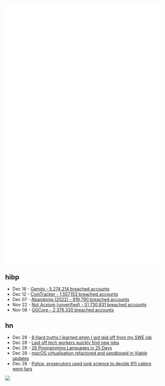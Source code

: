 ![Metrics](https://raw.githubusercontent.com/phixion/phixion/master/metrics.svg)

## hibp

<!--
for https://github.com/phixion/phixion/blob/main/.github/workflows/feeds.yml
-->
<!--START_SECTION:haveibeenpwnd-->
- Dec 16 - [Gemini - 5,274,214 breached accounts](https://haveibeenpwned.com/PwnedWebsites#Gemini)
- Dec 12 - [CoinTracker - 1,557,153 breached accounts](https://haveibeenpwned.com/PwnedWebsites#CoinTracker)
- Dec 07 - [Abandonia (2022) - 919,790 breached accounts](https://haveibeenpwned.com/PwnedWebsites#Abandonia2022)
- Nov 22 - [Not Acxiom (unverified) - 51,730,831 breached accounts](https://haveibeenpwned.com/PwnedWebsites#NotAcxiom)
- Nov 08 - [GGCorp - 2,376,330 breached accounts](https://haveibeenpwned.com/PwnedWebsites#GGCorp)
<!--END_SECTION:haveibeenpwnd-->

## hn

<!--
for https://github.com/phixion/phixion/blob/main/.github/workflows/feeds.yml
-->
<!--START_SECTION:hn-->
- Dec 28 - [8 Hard truths I learned when I got laid off from my SWE job](https://www.stevenbuccini.com/8-hard-truths-on-getting-laid-off)
- Dec 28 - [Laid off tech workers quickly find new jobs](https://www.wsj.com/articles/laid-off-tech-workers-quickly-find-new-jobs-11672097730)
- Dec 28 - [26 Programming Languages in 25 Days](https://matt.might.net/articles/26-languages-part1/)
- Dec 28 - [macOS virtualisation refactored and sandboxed in Viable updates](https://eclecticlight.co/2022/12/28/macos-virtualisation-refactored-and-sandboxed-in-viable-updates/)
- Dec 28 - [Police, prosecutors used junk science to decide 911 callers were liars](https://www.propublica.org/article/911-call-analysis-fbi-police-courts)
<!--END_SECTION:hn-->

<!--
for https://yhype.me
-->
![](https://hit.yhype.me/github/profile?user_id=13013670)
